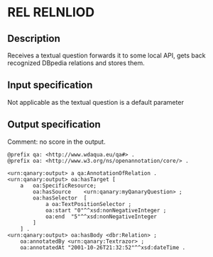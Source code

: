 # REL RELNLIOD

## Description

Receives a textual question forwards it to some local API, gets back recognized DBpedia relations and stores them.

## Input specification

Not applicable as the textual question is a default parameter

## Output specification

Comment: no score in the output.

```ttl
@prefix qa: <http://www.wdaqua.eu/qa#> .
@prefix oa: <http://www.w3.org/ns/openannotation/core/> .

<urn:qanary:output> a qa:AnnotationOfRelation .
<urn:qanary:output> oa:hasTarget [
    a   oa:SpecificResource;
        oa:hasSource    <urn:qanary:myQanaryQuestion> ;
        oa:hasSelector  [
            a oa:TextPositionSelector ;
            oa:start "0"^^xsd:nonNegativeInteger ;
            oa:end  "5"^^xsd:nonNegativeInteger
        ]
    ] .
<urn:qanary:output> oa:hasBody <dbr:Relation> ;
    oa:annotatedBy <urn:qanary:Textrazor> ;
    oa:annotatedAt "2001-10-26T21:32:52"^^xsd:dateTime .
```

